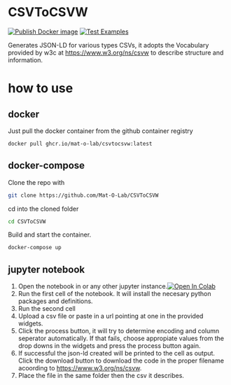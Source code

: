 # CSVToCSVW
[![Publish Docker image](https://github.com/Mat-O-Lab/CSVToCSVW/actions/workflows/PublishContainer.yml/badge.svg?branch=main&event=release)](https://github.com/Mat-O-Lab/CSVToCSVW/actions/workflows/PublishContainer.yml)
[![Test Examples](https://github.com/Mat-O-Lab/CSVToCSVW/actions/workflows/TestExamples.yml/badge.svg?branch=main&event=push)](https://github.com/Mat-O-Lab/CSVToCSVW/actions/workflows/TestExamples.yml)

Generates JSON-LD for various types CSVs, it adopts the Vocabulary provided by w3c at https://www.w3.org/ns/csvw to describe structure and information.

# how to use

## docker
Just pull the docker container from the github container registry
```bash
docker pull ghcr.io/mat-o-lab/csvtocsvw:latest
```

## docker-compose
Clone the repo with 
```bash
git clone https://github.com/Mat-O-Lab/CSVToCSVW
```
cd into the cloned folder
```bash
cd CSVToCSVW
```
Build and start the container.
```bash
docker-compose up
```

## jupyter notebook
1. Open the notebook in or any other jupyter instance.[![Open In Colab](https://colab.research.google.com/assets/colab-badge.svg)](https://colab.research.google.com/github/Mat-O-Lab/CSVToCSVW/blob/main/csv_parser.ipynb)
2. Run the first cell of the notebook. It will install the necesary python packages and definitions.
3. Run the second cell
4. Upload a csv file or paste in a url pointing at one in the provided widgets.
5. Click the process button, it will try to determine encoding and column seperator automatically. If that fails, choose appropiate values from the drop downs in the widgets and press the process button again. 
6. If successful the json-ld created will be printed to the cell as output. Click the download button to download the code in the proper filename acoording to https://www.w3.org/ns/csvw.
7. Place the file in the same folder then the csv it describes.
